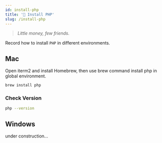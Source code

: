 ```yaml
---
id: install-php
title: '📜 Install PHP'
slug: /install-php
---
```


> _Little money, few friends._

Record how to install `PHP` in different environments.

## Mac

Open iterm2 and install Homebrew, then use brew command install php in global environment.

```bash
brew install php
```

### Check Version

```bash
php --version
```

## Windows

under construction...
